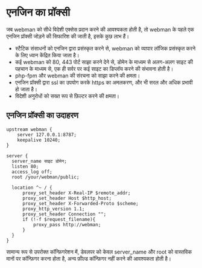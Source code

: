 # एनजिन का प्रॉक्सी
जब webman को सीधे विदेशी एक्सेस प्रदान करने की आवश्यकता होती है, तो webman के पहले एक एनजिन प्रॉक्सी जोड़ने की सिफारिश की जाती है, इसके कुछ लाभ हैं।

- स्टैटिक संसाधनों को एनजिन द्वारा प्रसंस्कृत करने से, webman को व्यापार लॉजिक प्रसंस्कृत करने के लिए ध्यान केंद्रित किया जाता है।
- कई webman को 80, 443 पोर्ट साझा करने देने से, डोमेन के माध्यम से अलग-अलग साइट की पहचान के माध्यम से, एक ही सर्वर पर कई साइट का डिप्लॉय करने की संभावना होती है।
- php-fpm और webman की संरचना को साझा करने की क्षमता।
- एनजिन प्रॉक्सी द्वारा ssl का उपयोग करके https का अमलकरण, और भी सरल और अधिक प्रभावी हो जाता है।
- विदेशी अनुरोधों को सख्त रूप से फ़िल्टर करने की क्षमता।

## एनजिन प्रॉक्सी का उदाहरण
```
upstream webman {
    server 127.0.0.1:8787;
    keepalive 10240;
}

server {
  server_name साइट डोमेन;
  listen 80;
  access_log off;
  root /your/webman/public;

  location ^~ / {
      proxy_set_header X-Real-IP $remote_addr;
      proxy_set_header Host $http_host;
      proxy_set_header X-Forwarded-Proto $scheme;
      proxy_http_version 1.1;
      proxy_set_header Connection "";
      if (!-f $request_filename){
          proxy_pass http://webman;
      }
  }
}
```

सामान्य रूप से उपरोक्त कॉन्फ़िगरेशन में, डेवलपर को केवल server_name और root को वास्तविक मानों पर कॉन्फ़िगर करना होता है, अन्य फ़ील्ड कॉन्फ़िगर नहीं करने की आवश्यकता होती है।
